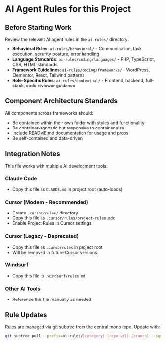 # AI Agent Rules for this Project

## Before Starting Work
Review the relevant AI agent rules in the `ai-rules/` directory:

- **Behavioral Rules**: `ai-rules/behavioral/` - Communication, task execution, security posture, error handling
- **Language Standards**: `ai-rules/coding/languages/` - PHP, TypeScript, CSS, HTML standards  
- **Framework Guidelines**: `ai-rules/coding/frameworks/` - WordPress, Elementor, React, Tailwind patterns
- **Role-Specific Rules**: `ai-rules/contextual/` - Frontend, backend, full-stack, code reviewer guidance

## Component Architecture Standards
All components across frameworks should:
- Be contained within their own folder with styles and functionality
- Be container-agnostic but responsive to container size
- Include README.md documentation for usage and props
- Be self-contained and data-driven

## Integration Notes
This file works with multiple AI development tools:

### **Claude Code**
- Copy this file as `CLAUDE.md` in project root (auto-loads)

### **Cursor (Modern - Recommended)**
- Create `.cursor/rules/` directory
- Copy this file as `.cursor/rules/project-rules.mdc`
- Enable Project Rules in Cursor settings

### **Cursor (Legacy - Deprecated)**
- Copy this file as `.cursorrules` in project root
- Will be removed in future Cursor versions

### **Windsurf**
- Copy this file to `.windsurf/rules.md`

### **Other AI Tools**
- Reference this file manually as needed

## Rule Updates
Rules are managed via git subtree from the central mono repo. Update with:
```bash
git subtree pull --prefix=ai-rules/[category] [repo-url] [branch] --squash
```